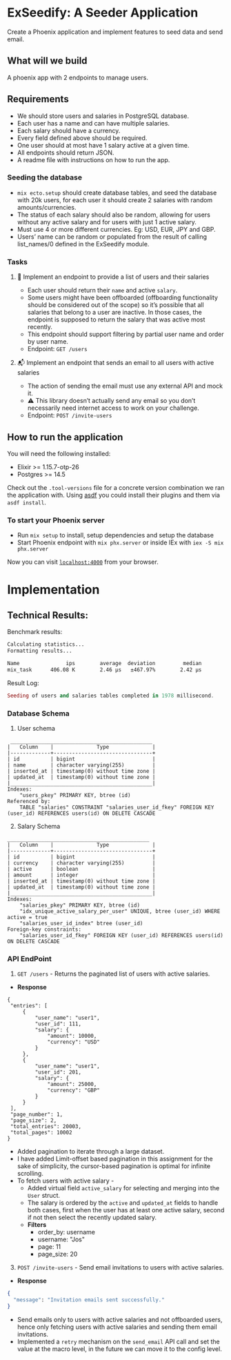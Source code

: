 # ExSeedify: A Seeder Application

Create a Phoenix application and implement features to seed data and send email.

## What will we build

A phoenix app with 2 endpoints to manage users.

## Requirements

- We should store users and salaries in PostgreSQL database.
- Each user has a name and can have multiple salaries.
- Each salary should have a currency.
- Every field defined above should be required.
- One user should at most have 1 salary active at a given time.
- All endpoints should return JSON.
- A readme file with instructions on how to run the app.

### Seeding the database

- `mix ecto.setup` should create database tables, and seed the database with 20k users, for each user it should create 2 salaries with random amounts/currencies.
- The status of each salary should also be random, allowing for users without any active salary and for users with just 1 active salary.
- Must use 4 or more different currencies. Eg: USD, EUR, JPY and GBP.
- Users’ name can be random or populated from the result of calling list_names/0 defined in the ExSeedify module.

### Tasks

1. 📄 Implement an endpoint to provide a list of users and their salaries
    - Each user should return their `name` and active `salary`.
    - Some users might have been offboarded (offboarding functionality should be considered out of the scope) so it’s possible that all salaries that belong to a user are inactive. In those cases, the endpoint is supposed to return the salary that was active most recently.
    - This endpoint should support filtering by partial user name and order by user name.
    - Endpoint: `GET /users`

2. 📬 Implement an endpoint that sends an email to all users with active salaries
    - The action of sending the email must use any external API and mock it.
    - ⚠️ This library doesn’t actually send any email so you don’t necessarily need internet access to work on your challenge.
    - Endpoint: `POST /invite-users`

## How to run the application

You will need the following installed:

- Elixir >= 1.15.7-otp-26
- Postgres >= 14.5

Check out the `.tool-versions` file for a concrete version combination we ran the application with. Using [asdf](https://github.com/asdf-vm/asdf) you could install their plugins and them via `asdf install`.

### To start your Phoenix server

- Run `mix setup` to install, setup dependencies and setup the database
- Start Phoenix endpoint with `mix phx.server` or inside IEx with `iex -S mix phx.server`

Now you can visit [`localhost:4000`](http://localhost:4000) from your browser.

# Implementation

## Technical Results:
Benchmark results:
```bash
Calculating statistics...
Formatting results...

Name               ips        average  deviation         median         99th %
mix_task      406.08 K        2.46 μs   ±467.97%        2.42 μs        2.79 μs
```

Result Log:
```elixir
Seeding of users and salaries tables completed in 1978 millisecond.
```

### Database Schema
1. User schema
```
 ______________________________________________
|   Column    |              Type              |
|-------------+--------------------------------+
| id          | bigint                         |
| name        | character varying(255)         |
| inserted_at | timestamp(0) without time zone |
| updated_at  | timestamp(0) without time zone |
|______________________________________________|
Indexes:
    "users_pkey" PRIMARY KEY, btree (id)
Referenced by:
    TABLE "salaries" CONSTRAINT "salaries_user_id_fkey" FOREIGN KEY (user_id) REFERENCES users(id) ON DELETE CASCADE
```

2. Salary Schema
```
______________________________________________
|   Column    |              Type              |
|-------------+--------------------------------+
| id          | bigint                         |
| currency    | character varying(255)         |
| active      | boolean                        |
| amount      | integer                        |
| inserted_at | timestamp(0) without time zone |
| updated_at  | timestamp(0) without time zone |
|______________________________________________|
Indexes:
    "salaries_pkey" PRIMARY KEY, btree (id)
    "idx_unique_active_salary_per_user" UNIQUE, btree (user_id) WHERE active = true
    "salaries_user_id_index" btree (user_id)
Foreign-key constraints:
    "salaries_user_id_fkey" FOREIGN KEY (user_id) REFERENCES users(id) ON DELETE CASCADE
```

### API EndPoint
1. `GET /users` - Returns the paginated list of users with active salaries.
  - **Response**
   ```
   {
    "entries": [
        {
            "user_name": "user1",
            "user_id": 111,
            "salary": {
                "amount": 10000,
                "currency": "USD"
            }
        },
        {
            "user_name": "user1",
            "user_id": 201,
            "salary": {
                "amount": 25000,
                "currency": "GBP"
            }
        }
    ],
    "page_number": 1,
    "page_size": 2,
    "total_entries": 20003,
    "total_pages": 10002
   }
   ```
   - Added pagination to iterate through a large dataset.
   - I have added Limit-offset based pagination in this assignment for the sake of simplicity, the cursor-based pagination is optimal for infinite scrolling.
   - To fetch users with active salary - 
     - Added virtual field `active_salary` for selecting and merging into the `User` struct.
     - The salary is ordered by the `active` and `updated_at` fields to handle both cases, first when the user has at least one active salary, second if not then select the recently updated salary.
     - **Filters**
       - order_by: username
       - username: "Jos"
       - page: 11
       - page_size: 20

3. `POST /invite-users` - Send email invitations to users with active salaries.
  - **Response**
  ```elixir
  {
    "message": "Invitation emails sent successfully."
  }
  ```
  - Send emails only to users with active salaries and not offboarded users, hence only fetching users with active salaries and sending them email invitations.
  - Implemented a `retry` mechanism on the `send_email` API call and set the value at the macro level, in the future we can move it to the config level. 

